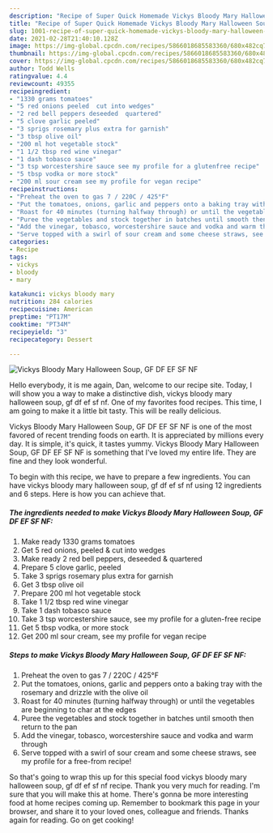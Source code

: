 ```yaml
---
description: "Recipe of Super Quick Homemade Vickys Bloody Mary Halloween Soup, GF DF EF SF NF"
title: "Recipe of Super Quick Homemade Vickys Bloody Mary Halloween Soup, GF DF EF SF NF"
slug: 1001-recipe-of-super-quick-homemade-vickys-bloody-mary-halloween-soup-gf-df-ef-sf-nf
date: 2021-02-28T21:40:10.128Z
image: https://img-global.cpcdn.com/recipes/5866018685583360/680x482cq70/vickys-bloody-mary-halloween-soup-gf-df-ef-sf-nf-recipe-main-photo.jpg
thumbnail: https://img-global.cpcdn.com/recipes/5866018685583360/680x482cq70/vickys-bloody-mary-halloween-soup-gf-df-ef-sf-nf-recipe-main-photo.jpg
cover: https://img-global.cpcdn.com/recipes/5866018685583360/680x482cq70/vickys-bloody-mary-halloween-soup-gf-df-ef-sf-nf-recipe-main-photo.jpg
author: Todd Wells
ratingvalue: 4.4
reviewcount: 49355
recipeingredient:
- "1330 grams tomatoes"
- "5 red onions peeled  cut into wedges"
- "2 red bell peppers deseeded  quartered"
- "5 clove garlic peeled"
- "3 sprigs rosemary plus extra for garnish"
- "3 tbsp olive oil"
- "200 ml hot vegetable stock"
- "1 1/2 tbsp red wine vinegar"
- "1 dash tobasco sauce"
- "3 tsp worcestershire sauce see my profile for a glutenfree recipe"
- "5 tbsp vodka or more stock"
- "200 ml sour cream see my profile for vegan recipe"
recipeinstructions:
- "Preheat the oven to gas 7 / 220C / 425°F"
- "Put the tomatoes, onions, garlic and peppers onto a baking tray with the rosemary and drizzle with the olive oil"
- "Roast for 40 minutes (turning halfway through) or until the vegetables are beginning to char at the edges"
- "Puree the vegetables and stock together in batches until smooth then return to the pan"
- "Add the vinegar, tobasco, worcestershire sauce and vodka and warm through"
- "Serve topped with a swirl of sour cream and some cheese straws, see my profile for a free-from recipe!"
categories:
- Recipe
tags:
- vickys
- bloody
- mary

katakunci: vickys bloody mary 
nutrition: 284 calories
recipecuisine: American
preptime: "PT17M"
cooktime: "PT34M"
recipeyield: "3"
recipecategory: Dessert

---
```



![Vickys Bloody Mary Halloween Soup, GF DF EF SF NF](https://img-global.cpcdn.com/recipes/5866018685583360/680x482cq70/vickys-bloody-mary-halloween-soup-gf-df-ef-sf-nf-recipe-main-photo.jpg)

Hello everybody, it is me again, Dan, welcome to our recipe site. Today, I will show you a way to make a distinctive dish, vickys bloody mary halloween soup, gf df ef sf nf. One of my favorites food recipes. This time, I am going to make it a little bit tasty. This will be really delicious.



Vickys Bloody Mary Halloween Soup, GF DF EF SF NF is one of the most favored of recent trending foods on earth. It is appreciated by millions every day. It is simple, it's quick, it tastes yummy. Vickys Bloody Mary Halloween Soup, GF DF EF SF NF is something that I've loved my entire life. They are fine and they look wonderful.


To begin with this recipe, we have to prepare a few ingredients. You can have vickys bloody mary halloween soup, gf df ef sf nf using 12 ingredients and 6 steps. Here is how you can achieve that.

<!--inarticleads1-->

##### The ingredients needed to make Vickys Bloody Mary Halloween Soup, GF DF EF SF NF:

1. Make ready 1330 grams tomatoes
1. Get 5 red onions, peeled &amp; cut into wedges
1. Make ready 2 red bell peppers, deseeded &amp; quartered
1. Prepare 5 clove garlic, peeled
1. Take 3 sprigs rosemary plus extra for garnish
1. Get 3 tbsp olive oil
1. Prepare 200 ml hot vegetable stock
1. Take 1 1/2 tbsp red wine vinegar
1. Take 1 dash tobasco sauce
1. Take 3 tsp worcestershire sauce, see my profile for a gluten-free recipe
1. Get 5 tbsp vodka, or more stock
1. Get 200 ml sour cream, see my profile for vegan recipe




<!--inarticleads2-->

##### Steps to make Vickys Bloody Mary Halloween Soup, GF DF EF SF NF:

1. Preheat the oven to gas 7 / 220C / 425°F
1. Put the tomatoes, onions, garlic and peppers onto a baking tray with the rosemary and drizzle with the olive oil
1. Roast for 40 minutes (turning halfway through) or until the vegetables are beginning to char at the edges
1. Puree the vegetables and stock together in batches until smooth then return to the pan
1. Add the vinegar, tobasco, worcestershire sauce and vodka and warm through
1. Serve topped with a swirl of sour cream and some cheese straws, see my profile for a free-from recipe!




So that's going to wrap this up for this special food vickys bloody mary halloween soup, gf df ef sf nf recipe. Thank you very much for reading. I'm sure that you will make this at home. There's gonna be more interesting food at home recipes coming up. Remember to bookmark this page in your browser, and share it to your loved ones, colleague and friends. Thanks again for reading. Go on get cooking!
